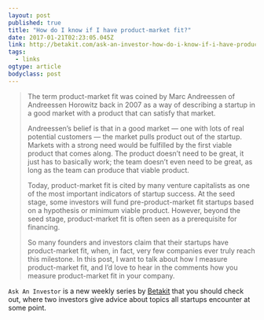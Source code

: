 ```yaml
---
layout: post 
published: true 
title: "How do I know if I have product-market fit?" 
date: 2017-01-21T02:23:05.045Z 
link: http://betakit.com/ask-an-investor-how-do-i-know-if-i-have-product-market-fit/ 
tags:
  - links
ogtype: article 
bodyclass: post 
---
```



> The term product-market fit was coined by Marc Andreessen of Andreessen Horowitz back in 2007 as a way of describing a startup in a good market with a product that can satisfy that market.
> 
> Andreessen’s belief is that in a good market — one with lots of real potential customers — the market pulls product out of the startup. Markets with a strong need would be fulfilled by the first viable product that comes along. The product doesn’t need to be great, it just has to basically work; the team doesn’t even need to be great, as long as the team can produce that viable product.
> 
> Today, product-market fit is cited by many venture capitalists as one of the most important indicators of startup success. At the seed stage, some investors will fund pre-product-market fit startups based on a hypothesis or minimum viable product. However, beyond the seed stage, product-market fit is often seen as a prerequisite for financing.
> 
> So many founders and investors claim that their startups have product-market fit, when, in fact, very few companies ever truly reach this milestone. In this post, I want to talk about how I measure product-market fit, and I’d love to hear in the comments how you measure product-market fit in your company.

`Ask An Investor` is a new weekly series by [Betakit](http://betakit.com) that you should check out, where two investors give advice about topics all startups encounter at some point.
